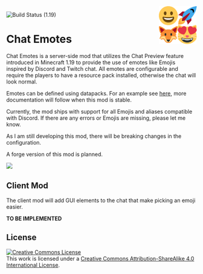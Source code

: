<img alt="Emoji Icon" src="./common/src/main/resources/assets/chat_emotes/icon.png" width="100" align="right" />

![Build Status (1.19)](https://img.shields.io/github/actions/workflow/status/ColinTimBarndt/mc-chat-emotes-mod/build.yml?branch=1.19)

# Chat Emotes

Chat Emotes is a server-side mod that utilizes the Chat Preview feature introduced in Minecraft 1.19 to provide the use of emotes like Emojis inspired by Discord and Twitch chat.
All emotes are configurable and require the players to have a resource pack installed, otherwise the chat will look normal.

Emotes can be defined using datapacks. For an example see [here](./common_server/src/main/resources/data/chat_emotes/emote), more documentation will follow when this mod is stable.

Currently, the mod ships with support for all Emojis and aliases compatible with Discord. If there are any errors or Emojis are missing, please let me know.

As I am still developing this mod, there will be breaking changes in the configuration.

A forge version of this mod is planned.

[<img src="https://i.imgur.com/c1DH9VL.png" width="200"/>][fabric-lang-kotlin]

[fabric-lang-kotlin]: https://www.curseforge.com/minecraft/mc-mods/fabric-language-kotlin

## Client Mod

The client mod will add GUI elements to the chat that make picking an emoji easier.

**TO BE IMPLEMENTED**

[Twemoji]: https://twemoji.twitter.com/

## License

[![Creative Commons License][license-graphic]][license]\
This work is licensed under a [Creative Commons Attribution-ShareAlike 4.0 International License][license].

[license]: http://creativecommons.org/licenses/by-sa/4.0/
[license-graphic]: https://i.creativecommons.org/l/by-sa/4.0/80x15.png
